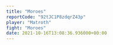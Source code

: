 ```yaml
---
title: "Moroes"
reportCode: "92tJC1P8zdqrZ43p"
player: "Matroth"
fight: "Moroes"
date: 2021-10-16T13:08:36.936000+00:00
---
```

